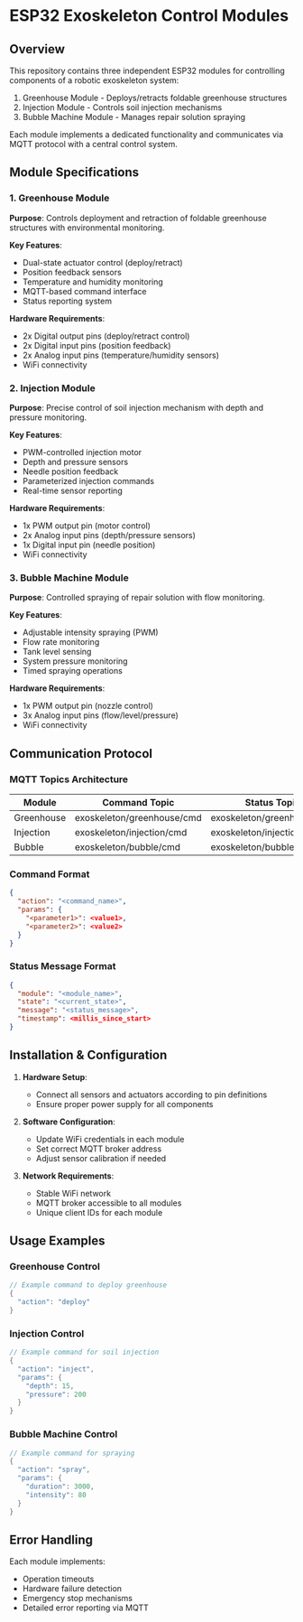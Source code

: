 # ESP32 Exoskeleton Control Modules

## Overview
This repository contains three independent ESP32 modules for controlling components of a robotic exoskeleton system:
1. Greenhouse Module - Deploys/retracts foldable greenhouse structures
2. Injection Module - Controls soil injection mechanisms
3. Bubble Machine Module - Manages repair solution spraying

Each module implements a dedicated functionality and communicates via MQTT protocol with a central control system.

## Module Specifications

### 1. Greenhouse Module
**Purpose**: Controls deployment and retraction of foldable greenhouse structures with environmental monitoring.

**Key Features**:
- Dual-state actuator control (deploy/retract)
- Position feedback sensors
- Temperature and humidity monitoring
- MQTT-based command interface
- Status reporting system

**Hardware Requirements**:
- 2x Digital output pins (deploy/retract control)
- 2x Digital input pins (position feedback)
- 2x Analog input pins (temperature/humidity sensors)
- WiFi connectivity

### 2. Injection Module
**Purpose**: Precise control of soil injection mechanism with depth and pressure monitoring.

**Key Features**:
- PWM-controlled injection motor
- Depth and pressure sensors
- Needle position feedback
- Parameterized injection commands
- Real-time sensor reporting

**Hardware Requirements**:
- 1x PWM output pin (motor control)
- 2x Analog input pins (depth/pressure sensors)
- 1x Digital input pin (needle position)
- WiFi connectivity

### 3. Bubble Machine Module
**Purpose**: Controlled spraying of repair solution with flow monitoring.

**Key Features**:
- Adjustable intensity spraying (PWM)
- Flow rate monitoring
- Tank level sensing
- System pressure monitoring
- Timed spraying operations

**Hardware Requirements**:
- 1x PWM output pin (nozzle control)
- 3x Analog input pins (flow/level/pressure)
- WiFi connectivity

## Communication Protocol

### MQTT Topics Architecture
| Module       | Command Topic                | Status Topic                 | Sensor Topic               |
|--------------|------------------------------|------------------------------|----------------------------|
| Greenhouse   | exoskeleton/greenhouse/cmd   | exoskeleton/greenhouse/stat  | exoskeleton/greenhouse/sen |
| Injection    | exoskeleton/injection/cmd    | exoskeleton/injection/stat   | exoskeleton/injection/sen  |
| Bubble       | exoskeleton/bubble/cmd       | exoskeleton/bubble/stat      | exoskeleton/bubble/sen     |

### Command Format
```json
{
  "action": "<command_name>",
  "params": {
    "<parameter1>": <value1>,
    "<parameter2>": <value2>
  }
}
```

### Status Message Format
```json
{
  "module": "<module_name>",
  "state": "<current_state>",
  "message": "<status_message>",
  "timestamp": <millis_since_start>
}
```

## Installation & Configuration

1. **Hardware Setup**:
   - Connect all sensors and actuators according to pin definitions
   - Ensure proper power supply for all components

2. **Software Configuration**:
   - Update WiFi credentials in each module
   - Set correct MQTT broker address
   - Adjust sensor calibration if needed

3. **Network Requirements**:
   - Stable WiFi network
   - MQTT broker accessible to all modules
   - Unique client IDs for each module

## Usage Examples

### Greenhouse Control
```c
// Example command to deploy greenhouse
{
  "action": "deploy"
}
```

### Injection Control
```c
// Example command for soil injection
{
  "action": "inject",
  "params": {
    "depth": 15,
    "pressure": 200
  }
}
```

### Bubble Machine Control
```c
// Example command for spraying
{
  "action": "spray",
  "params": {
    "duration": 3000,
    "intensity": 80
  }
}
```

## Error Handling
Each module implements:
- Operation timeouts
- Hardware failure detection
- Emergency stop mechanisms
- Detailed error reporting via MQTT